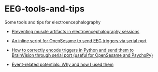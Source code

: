 # EEG-tools-and-tips

Some tools and tips for electroencephalography 

- [Preventing muscle artifacts in electroencephalography sessions](https://pablobernabeu.github.io/2024/preventing-muscle-artifacts-in-electroencephalography-sessions/)

- [An inline script for OpenSesame to send EEG triggers via serial port](https://pablobernabeu.github.io/2023/an-inline-script-for-opensesame-to-send-eeg-triggers-via-serial-port/)
  
- [How to correctly encode triggers in Python and send them to BrainVision through serial port (useful for OpenSesame and PsychoPy)](https://stackoverflow.com/questions/76829060/how-to-correctly-encode-triggers-in-python-and-send-them-to-brainvision-through)

- [Event-related potentials: Why and how I used them](https://pablobernabeu.github.io/2020/event-related-potentials-why-and-how-i-used-them/)
